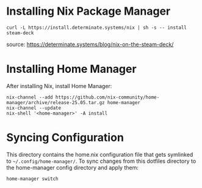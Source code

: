 # Installing Nix Package Manager

```
curl -L https://install.determinate.systems/nix | sh -s -- install steam-deck
```

source: https://determinate.systems/blog/nix-on-the-steam-deck/

# Installing Home Manager

After installing Nix, install Home Manager:

```
nix-channel --add https://github.com/nix-community/home-manager/archive/release-25.05.tar.gz home-manager
nix-channel --update
nix-shell '<home-manager>' -A install
```

# Syncing Configuration

This directory contains the home.nix configuration file that gets symlinked to `~/.config/home-manager/`. To sync changes from this dotfiles directory to the home-manager config directory and apply them:

```
home-manager switch
```
